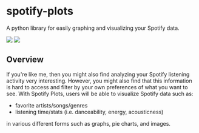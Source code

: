 # spotify-plots

A python library for easily graphing and visualizing your Spotify data.

![](https://img.shields.io/badge/license-Apache--2.0-blue)
![](https://img.shields.io/github/issues/cordeliachen/spotify-plots)

## Overview

If you're like me, then you might also find analyzing your Spotify listening activity very interesting. However, you might also find that this information is hard to access and filter by your own preferences of what you want to see. With Spotify Plots, users will be able to visualize Spotify data such as:

- favorite artists/songs/genres
- listening time/stats (i.e. danceability, energy, acousticness)

in various different forms such as graphs, pie charts, and images.
